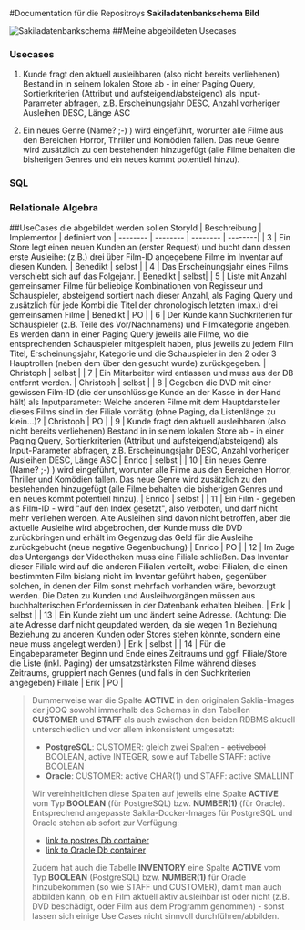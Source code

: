 #Documentation für die Repositroys 
**Sakiladatenbankschema Bild**

![Sakiladatenbankschema](https://www.jooq.org/img/sakila.png)
##Meine abgebildeten Usecases

### Usecases
1. Kunde fragt den aktuell ausleihbaren (also nicht bereits verliehenen) Bestand in in seinem lokalen Store ab - in einer Paging Query, Sortierkriterien (Attribut und aufsteigend/absteigend) als Input-Parameter abfragen, z.B. Erscheinungsjahr DESC, Anzahl vorheriger Ausleihen DESC, Länge ASC

2. Ein neues Genre (Name? ;-) ) wird eingeführt, worunter alle Filme aus den Bereichen Horror, Thriller und Komödien fallen. Das neue Genre wird zusätzlich zu den bestehenden hinzugefügt (alle Filme behalten die bisherigen Genres und ein neues kommt potentiell hinzu).
### SQL

### Relationale Algebra






##UseCases die abgebildet werden sollen
StoryId | Beschreibung | Implementor | definiert von
| -------- | -------- | -------- | --------|
|  3  | Ein Store legt einen neuen Kunden an (erster Request) und bucht dann dessen erste Ausleihe: (z.B.) drei über Film-ID angegebene Filme im Inventar auf diesen Kunden. | Benedikt | selbst |
|  4  | Das Erscheinungsjahr eines Films verschiebt sich auf das Folgejahr. | Benedikt | selbst|
|  5  | Liste mit Anzahl gemeinsamer Filme für beliebige Kombinationen von Regisseur und Schauspieler, absteigend sortiert nach dieser Anzahl, als Paging Query und zusätzlich für jede Kombi die Titel der chronologisch letzten (max.) drei gemeinsamen Filme | Benedikt | PO |
|  6  | Der Kunde kann Suchkriterien für Schauspieler (z.B. Teile des Vor/Nachnamens) und Filmkategorie angeben. Es werden dann in einer Paging Query jeweils alle Filme, wo die entsprechenden Schauspieler mitgespielt haben, plus jeweils zu jedem Film Titel, Erscheinungsjahr, Kategorie und die Schauspieler in den 2 oder 3 Hauptrollen (neben dem über den gesucht wurde) zurückgegeben. | Christoph | selbst |
|  7  | Ein Mitarbeiter wird entlassen und muss aus der DB entfernt werden. | Christoph | selbst |
|  8  | Gegeben die DVD mit einer gewissen Film-ID (die der unschlüssige Kunde an der Kasse in der Hand hält) als Inputparameter: Welche anderen Filme mit dem Hauptdarsteller dieses Films sind in der Filiale vorrätig (ohne Paging, da Listenlänge zu klein...)? | Christoph | PO |
|  9  | Kunde fragt den aktuell ausleihbaren (also nicht bereits verliehenen) Bestand in in seinem lokalen Store ab - in einer Paging Query, Sortierkriterien (Attribut und aufsteigend/absteigend) als Input-Parameter abfragen, z.B. Erscheinungsjahr DESC, Anzahl vorheriger Ausleihen DESC, Länge ASC | Enrico | selbst |
|  10  | Ein neues Genre (Name? ;-) ) wird eingeführt, worunter alle Filme aus den Bereichen Horror, Thriller und Komödien fallen. Das neue Genre wird zusätzlich zu den bestehenden hinzugefügt (alle Filme behalten die bisherigen Genres und ein neues kommt potentiell hinzu). | Enrico | selbst |
|  11  | Ein Film - gegeben als Film-ID - wird "auf den Index gesetzt", also verboten, und darf nicht mehr verliehen werden. Alte Ausleihen sind davon nicht betroffen, aber die aktuelle Ausleihe wird abgebrochen, der Kunde muss die DVD zurückbringen und erhält im Gegenzug das Geld für die Ausleihe zurückgebucht (neue negative Gegenbuchung) | Enrico | PO |
|  12  | Im Zuge des Untergangs der Videotheken muss eine Filiale schließen. Das Inventar dieser Filiale wird auf die anderen Filialen verteilt, wobei Filialen, die einen bestimmten Film bislang nicht im Inventar geführt haben, gegenüber solchen, in denen der Film sonst mehrfach vorhanden wäre, bevorzugt werden. Die Daten zu Kunden und Ausleihvorgängen müssen aus buchhalterischen Erfordernissen in der Datenbank erhalten bleiben. | Erik | selbst |
|  13  | Ein Kunde zieht um und ändert seine Adresse. (Achtung: Die alte Adresse darf nicht geupdated werden, da sie wegen 1:n Beziehung Beziehung zu anderen Kunden oder Stores stehen könnte, sondern eine neue muss angelegt werden!) | Erik | selbst |
|  14  | Für die Eingabeparameter Beginn und Ende eines Zeitraums und ggf. Filiale/Store die Liste (inkl. Paging) der umsatzstärksten Filme während dieses Zeitraums, gruppiert nach Genres (und falls in den Suchkriterien angegeben) Filiale | Erik | PO |



> Dummerweise war die Spalte **ACTIVE** in den originalen Saklia-Images der jOOQ sowohl immerhalb des Schemas in den Tabellen **CUSTOMER** und **STAFF** als auch zwischen den beiden RDBMS aktuell unterschiedlich und vor allem inkonsistent umgesetzt:
> 
> * **PostgreSQL**: CUSTOMER: gleich zwei Spalten - <del>activebool</del> BOOLEAN, active INTEGER, sowie auf Tabelle STAFF: active BOOLEAN
> * **Oracle**: CUSTOMER: active CHAR(1) und STAFF: active SMALLINT
> 
> Wir vereinheitlichen diese Spalten auf jeweils eine Spalte **ACTIVE** vom Typ **BOOLEAN** (für PostgreSQL) bzw. **NUMBER(1)** (für Oracle). Entsprechend angepasste Sakila-Docker-Images für PostgreSQL und Oracle stehen ab sofort zur Verfügung:
> * [link to postres Db container](https://gitlab.cs.hs-rm.de/graalvm-wp-ws20_21/docker-images/-/tree/master/databases/postgresql/12.5/sakila)
> * [link to Oracle Db container](https://gitlab.cs.hs-rm.de/graalvm-wp-ws20_21/docker-images/-/tree/master/databases/oracle/19.9/sakila)
> 
> Zudem hat auch die Tabelle **INVENTORY** eine Spalte **ACTIVE** vom Typ **BOOLEAN** (PostgreSQL) bzw. **NUMBER(1)** für Oracle hinzubekommen (so wie STAFF und CUSTOMER), damit man auch abbilden kann, ob ein Film aktuell aktiv ausleihbar ist oder nicht (z.B. DVD beschädigt, oder Film aus dem Programm genommen) - sonst lassen sich einige Use Cases nicht sinnvoll durchführen/abbilden.